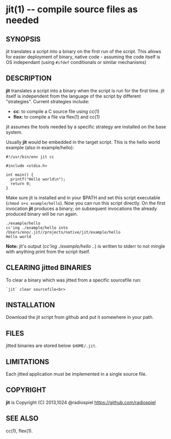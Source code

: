 jit(1) -- compile source files as needed
========================================

## SYNOPSIS

jit translates a script into a binary on the first run of the script. This allows
for easier deployment of binary, native code - assuming the code itself is
OS independant (using `#ifdef` conditionals or similar mechanisms)

## DESCRIPTION

**jit** translates a script into a binary when the script is run for the first time.
jit itself is independent from the language of the script by different "strategies". 
Current strategies include:

- **cc**: to compile a C source file using cc(1)
- **flex**: to compile a file via flex(1) and cc(1)

jit assumes the tools needed by a specific strategy are installed on the base system.

Usually **jit** would be embedded in the target script. This is the hello world
example (also in example/hello):

    #!/usr/bin/env jit cc

    #include <stdio.h>

    int main() {
      printf("Hello world\n");
      return 0;
    }

Make sure jit is installed and in your $PATH and set this script executable 
(`chmod o+x example/hello`). Now you can run this script directly. On the first 
invocation **jit** produces a binary; on subsequent invocations the already 
produced binary will be run again.

    ./example/hello
    cc'ing ./example/hello into /Users/eno/.jit//projects/native/jit/example/hello
    Hello world

**Note:** jit's output (*cc'ing ./example/hello ..*) is written to stderr to 
not mingle with anything print from the script itself.

## CLEARING jitted BINARIES

To clear a binary which was jitted from a specific sourcefile run: 

    `jit` clear sourcefile<br>

## INSTALLATION

Download the jit script from github and put it somewhere in your path.

## FILES

jitted binaries are stored below `$HOME/.jit`.

## LIMITATIONS

Each jitted application must be implemented in a single source file.

## COPYRIGHT

**jit** is Copyright (C) 2013,1024 @radiospiel <https://github.com/radiospiel>

## SEE ALSO

cc(1), flex(1).
